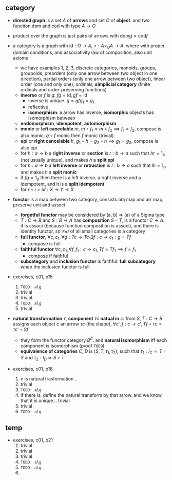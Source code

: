 ## category


* **directed graph** is a set $A$ of **arrows** and set $O$ of **object**. and two function $\text{dom}$ and $\text{cod}$ with type $A \to O$
* product over the graph is just pairs of arrows with $\text{dom} g = \text{cod} f$
* a category is a graph with $\text{id}: O\to A$, $\circ : A \times_O A\to A$, where with proper domain conditions, and associativity law of composition, also unit axioms
	* we have examples 1, 2, 3, discrete categories, monoids, groups, groupoids, preorders (only one arrow between two object in one direction), partial orders (only one arrow between two object), linear order (one and only one), ordinals, **simplicial category** (finite ordinals and order-preserving functions)
	* **inverse** or $f$ is $g$: $fg = \text{id}, gf = \text{id}$
		* inverse is unique. $g=gfg_1=g_1$
		* reflective
		* **isomorphism**: a arrow has inverse, **isomorphic** objects has isomorphism between
	* **endomorphism**, **idempotent**, **automorphism**
	* **monic** or **left cancelable** $m$, $m\circ f_1=m\circ f_2\implies f_1 = f_2$, compose is also monic. $g\circ f$ monic then $f$ monic (trivial)
	* **epi** or **right cancelable** $h$, $g_1\circ h=g_2\circ h\implies g_1 =g_2$, compose is also epi
	* for $h: a\to b$ a **right inverse** or **section** is $r: b \to a$ such that $hr=1_b$ (not usually unique), and makes $h$ a **split epi**
	* for $h: a\to b$ a **left inverse** or **retraction** is $l : b\to a$ such that $lh=1_a$ and makes $h$ a **split monic**
	* if $fg=1_a$ then there is a left inverse, a right inverse and a idempotent, and it is a **split idempotent**
	* for $r\circ i = id: X\to Y\to X$
* **functor** is a map between two category, consists obj map and arr map, preserve unit and associ
	* **forgetful functor** may be considered by (a, b) => (a) of a Sigma type
	* $T: C\to B$ and $S: B\to A$ has **composition** $S\circ T$,  is a functor $C\to A$. it is associ (because function composition is associ), and there is identity functor, so $\mathcal{Cat}$ of all small categories is a category
	* **full functor**, $\forall c, c_1, \forall g: Tc\to Tc_1\exists f: c\to c_1: g = Tf$
		* compose is full
	* **faithful functor** $\forall c, c_1, \forall f, f_1: c\to c_1, Tf = Tf_1\implies f = f_1$
		* compose if faithful
	* **subcategory** and **inclusion functor** is faithful. **full subcategory** when the inclusion functor is full

* exercises, c01, p15
	1. `TODO: alg`
	2. trivial
	3. trivial
	4. `TODO: alg`
	5. trivial


* **natural transformation**  $\tau$, **component** $\tau c$ **natual in** $c$: from $S, T: C\to B$ assigns each object $c$ an arrow $\tau c$ (the shape), $\forall c',f: c\to c', Tf\circ\tau c=\tau c'\circ Sf$
	* they form the functor category $B^C$. and **natural isomorphism** iff each component is isomorphism (proof `TODO`)
	* **equivalence of categories** $C$, $D$ is $(S, T, \tau_1, \tau_2)$, such that $\tau_1: I_C\simeq T\circ S$ and $\tau_2: I_D\simeq S\circ T$


* exercises, c01, p18
	1. $e$ is natural trasformation...
	2. trivial
	3. `TODO: alg`
	4. if there is, define the natural transform by that arrow. and we know that it is unique... trivial
	5. trivial
	6. `TODO: alg`

## temp 

* exercises, c01, p21
	1.  trivial
	2.  trivial
	3. trivial
	4. `TODO: alg`
	5. `TODO: alg`
	6. 
